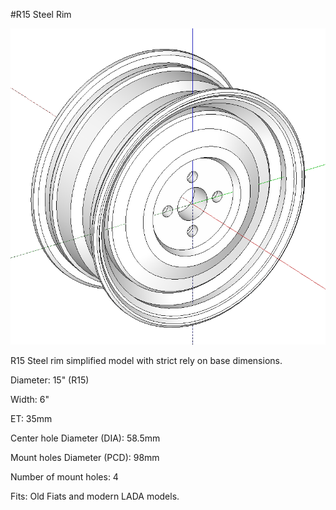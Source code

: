 #R15 Steel Rim

![R15_Steel_Rim](R15_Steel_Rim.png?raw=true)

R15 Steel rim simplified model with strict rely on base dimensions.

Diameter: 15" (R15)

Width: 6"

ET: 35mm

Center hole Diameter (DIA): 58.5mm

Mount holes Diameter (PCD): 98mm

Number of mount holes: 4

Fits: Old Fiats and modern LADA models.
